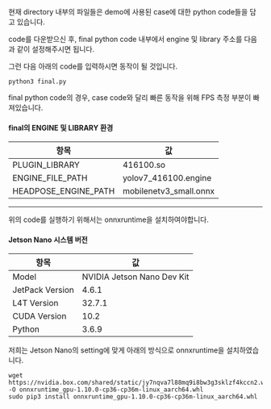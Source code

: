 현재 directory 내부의 파일들은 demo에 사용된 case에 대한 python code들을 담고 있습니다.

code를 다운받으신 후, final python code 내부에서 engine 및 library 주소를 다음과 같이 설정해주시면 됩니다.

그런 다음 아래의 code를 입력하시면 동작이 될 것입니다.

```
python3 final.py
```

final python code의 경우, case code와 달리 빠른 동작을 위해 FPS 측정 부분이 빠져있습니다.

#### final의 ENGINE 및 LIBRARY 환경

| 항목                  | 값                       |
|-----------------------|--------------------------|
| PLUGIN_LIBRARY        | 416100.so                |
| ENGINE_FILE_PATH      | yolov7_416100.engine     |
| HEADPOSE_ENGINE_PATH  | mobilenetv3_small.onnx   |

-------------------

위의 code를 실행하기 위해서는 onnxruntime을 설치하여야합니다.

#### Jetson Nano 시스템 버전

| 항목                | 값                          |
|---------------------|-----------------------------|
| Model               | NVIDIA Jetson Nano Dev Kit  |
| JetPack Version     | 4.6.1                        |
| L4T Version         | 32.7.1                       |
| CUDA Version        | 10.2                         |
| Python              | 3.6.9                        |

저희는 Jetson Nano의 setting에 맞게 아래의 방식으로 onnxruntime을 설치하였습니다.

```
wget https://nvidia.box.com/shared/static/jy7nqva7l88mq9i8bw3g3sklzf4kccn2.whl -O onnxruntime_gpu-1.10.0-cp36-cp36m-linux_aarch64.whl
sudo pip3 install onnxruntime_gpu-1.10.0-cp36-cp36m-linux_aarch64.whl

```

